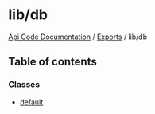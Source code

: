 # lib/db
[Api Code Documentation](../README.md) / [Exports](../modules.md) / lib/db

## Table of contents

### Classes

- [default](../classes/lib_db.default.md)
